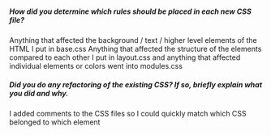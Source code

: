 ##### How did you determine which rules should be placed in each new CSS file?

Anything that affected the background / text / higher level elements of the HTML I put in base.css
Anything that affected the structure of the elements compared to each other I put in layout.css
and anything that affected individual elements or colors went into modules.css

##### Did you do any refactoring of the existing CSS? If so, briefly explain what you did and why.

I added comments to the CSS files so I could quickly match which CSS belonged to which element
